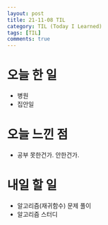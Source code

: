 ```yaml
---
layout: post
title: 21-11-08 TIL
category: TIL (Today I Learned)
tags: [TIL]
comments: true
---
```


# 오늘 한 일
- 병원
- 집안일

# 오늘 느낀 점 
- 공부 못한건가. 안한건가.

# 내일 할 일 
- 알고리즘(재귀함수) 문제 풀이
- 알고리즘 스터디